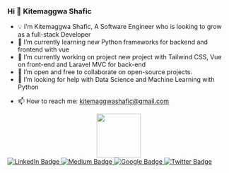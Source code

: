 ### Hi 👋 Kitemaggwa Shafic

 <!-- 
**Kitemaggwa-Shafic/Kitemaggwa-Shafic** is a ✨ _special_ ✨ repository because its `README.md` (this file) appears on your GitHub profile.


Here are some ideas to get you started:
- 🔭 I’m currently working on ... 
-->
- 💡 I’m Kitemaggwa Shafic, A Software Engineer who is looking to grow as a full-stack Developer<br> 
- 🌱 I’m currently learning new Python frameworks for backend and frontend with vue
- 🌱 I’m currently working on project new project with Tailwind CSS, Vue on front-end and Laravel MVC for back-end
- 👯 I’m open and free to collaborate on open-source projects.
- 🤔 I’m looking for help with Data Science and Machine Learning with Python
<!-- - 💬 Ask me about ... -->
- 📫 How to reach me: kitemaggwashafic@gmail.com
<!-- 
- 😄 Pronouns: ...
- ⚡ Fun fact: ... 
-->
 

<div id="header" align="center">
  <img src="https://media.giphy.com/media/M9gbBd9nbDrOTu1Mqx/giphy.gif" width="100"/>
</div>
<div id="badges">
  <a href="https://www.linkedin.com/in/kitemaggwa-shafic-98307171/">
    <img src="https://img.shields.io/badge/LinkedIn-blue?style=for-the-badge&logo=linkedin&logoColor=white" alt="LinkedIn Badge"/>
  </a>
  <a href="https://medium.com/@kitemaggwashafic">
    <img src="https://img.shields.io/badge/Medium-black?style=for-the-badge&logo=youtube&logoColor=white" alt="Medium Badge"/>
  </a>
  <a href="#">
    <img src="https://img.shields.io/badge/Google-red?style=for-the-badge&logo=youtube&logoColor=white" alt="Google Badge"/>
  </a>
  <a href="https://twitter.com/@kitemaggwaFic">
    <img src="https://img.shields.io/badge/Twitter-blue?style=for-the-badge&logo=twitter&logoColor=white" alt="Twitter Badge"/>
  </a>
</div>
